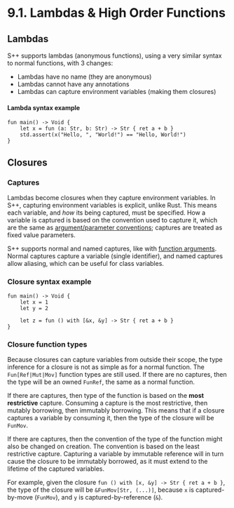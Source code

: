 # 9.1. Lambdas & High Order Functions

## Lambdas
S++ supports lambdas (anonymous functions), using a very similar syntax to normal functions, with 3 changes:
- Lambdas have no name (they are anonymous)
- Lambdas cannot have any annotations
- Lambdas can capture environment variables (making them closures)

#### Lambda syntax example
```
fun main() -> Void {
    let x = fun (a: Str, b: Str) -> Str { ret a + b }
    std.assert(x("Hello, ", "World!") == "Hello, World!")
}
```

## Closures
### Captures
Lambdas become closures when they capture environment variables. In S++, capturing environment variables is explicit, 
unlike Rust. This means each variable, and _how_ its being captured, must be specified. How a variable is captured 
is based on the convention used to capture it, which are the same as
[argument/parameter conventions](3-3-Functions.md#function-parameter-conventions); captures are treated as fixed 
value parameters.

S++ supports normal and named captures, like with [function arguments](3-3-Functions.md#calling-functions). Normal 
captures capture a variable (single identifier), and named captures allow aliasing, which can be useful for class 
variables.

### Closure syntax example
```
fun main() -> Void {
    let x = 1
    let y = 2
    
    let z = fun () with [&x, &y] -> Str { ret a + b }
}
```

### Closure function types
Because closures can capture variables from outside their scope, the type inference for a closure is not as simple as
for a normal function. The `Fun[Ref|Mut|Mov]` function types are still used. If there are no captures, then the type 
will be an owned `FunRef`, the same as a normal function.

If there are captures, then type of the function is based on the **most restrictive** capture. Consuming a capture 
is the most restrictive, then mutably borrowing, then immutably borrowing. This means that if a closure captures a 
variable by consuming it, then the type of the closure will be `FunMov`.

If there are captures, then the convention of the type of the function might also be changed on creation. The 
convention is based on the least restrictive capture. Capturing a variable by immutable reference will in turn cause 
the closure to be immutably borrowed, as it must extend to the lifetime of the captured variables.

For example, given the closure `fun () with [x, &y] -> Str { ret a + b }`, the type of the closure will be
`&FunMov[Str, (...)]`, because `x` is captured-by-move (`FunMov`), and `y` is captured-by-reference (`&`).
